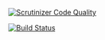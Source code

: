 [![Scrutinizer Code Quality](https://scrutinizer-ci.com/g/jonixj/emix/badges/quality-score.png?b=master)](https://scrutinizer-ci.com/g/jonixj/emix/?branch=master)

[![Build Status](https://travis-ci.org/jonixj/emix.svg?branch=master)](https://travis-ci.org/jonixj/emix)
